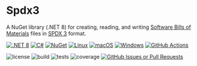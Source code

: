 # Spdx3

A NuGet library (.NET 8) for creating, reading, and
writing [Software Bills of Materials](https://www.ntia.gov/page/software-bill-materials) files
in [SPDX 3](https://spdx.github.io/spdx-spec/v3.0.1/) format.

[![.NET 8](https://img.shields.io/badge/.NET-8.0.x-blue)]()
[![C#](https://custom-icon-badges.demolab.com/badge/C%23-%23239120.svg?logo=cshrp&logoColor=white)]()
[![NuGet](https://img.shields.io/badge/NuGet-004880?logo=nuget&logoColor=fff)]()
[![Linux](https://img.shields.io/badge/Linux-FCC624?logo=linux&logoColor=black)]()
[![macOS](https://img.shields.io/badge/macOS-000000?logo=apple&logoColor=F0F0F0)]()
[![Windows](https://custom-icon-badges.demolab.com/badge/Windows-0078D6?logo=windows11&logoColor=white)]()
[![GitHub Actions](https://img.shields.io/badge/GitHub_Actions-2088FF?logo=github-actions&logoColor=white)]()

![license](https://img.shields.io/github/license/mharrah/Spdx3?style=flat-square)
![build](https://img.shields.io/github/actions/workflow/status/mharrah/Spdx3/ci.yml?branch=main&style=flat-square)
![tests](https://img.shields.io/endpoint?style=flat-square&url=https://gist.githubusercontent.com/mharrah/e434f7b17274a026c153482b64e5cf91/raw/Spdx3-junit-tests.json)
![coverage](https://img.shields.io/endpoint?style=flat-square&url=https://gist.githubusercontent.com/mharrah/e434f7b17274a026c153482b64e5cf91/raw/Spdx3-cobertura-coverage.json)
[![GitHub Issues or Pull Requests](https://img.shields.io/github/issues/mharrah/Spdx3)]()
